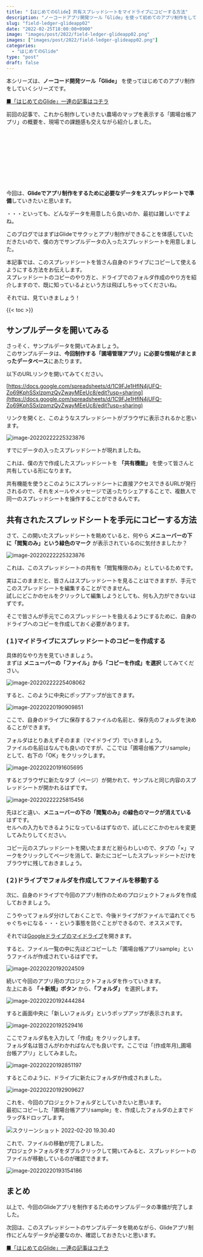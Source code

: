```yaml
---
title: "【はじめてのGlide】共有スプレッドシートをマイドライブにコピーする方法"
description: "ノーコードアプリ開発ツール「Glide」を使って初めてのアプリ制作をしていきます。今回はサンプルデータの入ったスプレッドシートを自分のGoogleドライブにコピーする方法を整理しました。"
slug: "field-ledger-glideapp02"
date: "2022-02-25T18:00:00+0900"
image: "images/post/2022/field-ledger-glideapp02.png"
images: ["images/post/2022/field-ledger-glideapp02.png"]
categories: 
  - "はじめてのGlide"
type: "post"
draft: false
---
```


本シリーズは、**ノーコード開発ツール「Glide」** を使ってはじめてのアプリ制作をしていくシリーズです。

[■「はじめてのGlide」一連の記事はコチラ](https://nouka-it.com/categories/%E3%81%AF%E3%81%98%E3%82%81%E3%81%A6%E3%81%AEglide/)

前回の記事で、これから制作していきたい農場のマップを表示する「圃場台帳アプリ」の概要を、現場での課題感も交えながら紹介しました。

<div class="iframely-embed"><div class="iframely-responsive" style="height: 140px; padding-bottom: 0;"><a href="https://nouka-it.com/blog/2022/field-ledger-glideapp01/" data-iframely-url="//cdn.iframe.ly/api/iframe?card=small&url=https%3A%2F%2Fnouka-it.com%2Fblog%2F2022%2Ffield-ledger-glideapp01%2F&key=d9cf522df2f6cbab308f945a2b3c5555"></a></div></div><script async src="//cdn.iframe.ly/embed.js" charset="utf-8"></script>

今回は、**Glideでアプリ制作をするために必要なデータをスプレッドシートで準備**していきたいと思います。  

・・・といっても、どんなデータを用意したら良いのか、最初は難しいですよね。

このブログではまずはGlideでサクッとアプリ制作ができることを体感していただきたいので、僕の方でサンプルデータの入ったスプレッドシートを用意しました。  

本記事では、このスプレッドシートを皆さん自身のドライブにコピーして使えるようにする方法をお伝えします。  
スプレッドシートのコピーのやり方と、ドライブでのフォルダ作成のやり方を紹介しますので、既に知っているよという方は飛ばしちゃってくださいね。  

それでは、見ていきましょう！

{{< toc >}}

## サンプルデータを開いてみる

さっそく、サンプルデータを開いてみましょう。  
このサンプルデータは、**今回制作する「圃場管理アプリ」に必要な情報がまとまったデータベース**にあたります。  

以下のURLリンクを開いてみてください。

[https://docs.google.com/spreadsheets/d/1C9FJe1HflN4jUFQ-Zo69KphSSxlzpmzQyZwayMEeUc8/edit?usp=sharing](https://docs.google.com/spreadsheets/d/1C9FJe1HflN4jUFQ-Zo69KphSSxlzpmzQyZwayMEeUc8/edit?usp=sharing)

リンクを開くと、このようなスプレッドシートがブラウザに表示されるかと思います。

![image-20220222225323876](./001_1.png)

すでにデータの入ったスプレッドシートが現れましたね。

これは、僕の方で作成したスプレッドシートを **「共有機能」** を使って皆さんと共有している形になります。  

共有機能を使うとこのようにスプレッドシートに直接アクセスできるURLが発行されるので、それをメールやメッセージで送ったりシェアすることで、複数人で同一のスプレッドシートを操作することができるんです。


## 共有されたスプレッドシートを手元にコピーする方法

さて、この開いたスプレッドシートを眺めていると、何やら **メニューバーの下に「閲覧のみ」という緑色のマーク** が表示されているのに気付きましたか？

![image-20220222225323876](./001_2.png)

これは、このスプレッドシートの共有を「閲覧権限のみ」としているためです。  

実はこのままだと、皆さんはスプレッドシートを見ることはできますが、手元でこのスプレッドシートを編集することができません。  
試しにどこかのセルをクリックして編集しようとしても、何も入力ができないはずです。

そこで皆さんが手元でこのスプレッドシートを扱えるようにするために、自身のドライブへのコピーを作成しておく必要があります。

### (１)マイドライブにスプレッドシートのコピーを作成する

具体的なやり方を見ていきましょう。  
まずは **メニューバーの「ファイル」から「コピーを作成」を選択** してみてください。

![image-20220222225408062](./002.png)

すると、このように中央にポップアップが出てきます。  

![image-20220220190909851](./003.png)

ここで、自身のドライブに保存するファイルの名前と、保存先のフォルダを決めることができます。

フォルダはとりあえずそのまま（マイドライブ）でいきましょう。  
ファイルの名前はなんでも良いのですが、ここでは「圃場台帳アプリsample」として、右下の「OK」をクリックします。

![image-20220220191605695](./004.png)

するとブラウザに新たなタブ（ページ）が開かれて、サンプルと同じ内容のスプレッドシートが開かれるはずです。

![image-20220222225815456](./005.png)

先ほどと違い、**メニューバーの下の「閲覧のみ」の緑色のマークが消えている** はずです。  
セルへの入力もできるようになっているはずなので、試しにどこかのセルを変更してみたりしてください。

コピー元のスプレッドシートを開いたままだと紛らわしいので、タブの「×」マークをクリックしてページを消して、新たにコピーしたスプレッドシートだけをブラウザに残しておきましょう。


### (２)ドライブでフォルダを作成してファイルを移動する

次に、自身のドライブで今回のアプリ制作のためのプロジェクトフォルダを作成しておきましょう。  

こうやってフォルダ分けしておくことで、今後ドライブがファイルで溢れてぐちゃぐちゃになる・・・という事態を防ぐことができるので、オススメです。  

それでは[Googleドライブのマイドライブ](https://drive.google.com/drive/my-drive)を開きます。

すると、ファイル一覧の中に先ほどコピーした「圃場台帳アプリsample」というファイルが作成されているはずです。

![image-20220220192024509](./006.png)

続いて今回のアプリ用のプロジェクトフォルダを作っていきます。  
左上にある **「＋新規」ボタン** から、**「フォルダ」** を選択します。

![image-20220220192444284](./008.png)

すると画面中央に「新しいフォルダ」というポップアップが表示されます。

![image-20220220192529416](./009.png)

ここでフォルダ名を入力して「作成」をクリックします。  
フォルダ名は皆さんがわかればなんでも良いです。ここでは「(作成年月)_圃場台帳アプリ」としてみました。

![image-20220220192851197](./010.png)

するとこのように、ドライブに新たにフォルダが作成されました。  

![image-20220220192909627](./011_1.png)

これを、今回のプロジェクトフォルダとしていきたいと思います。  
最初にコピーした「圃場台帳アプリsample」を、作成したフォルダの上までドラッグ&ドロップします。

![スクリーンショット 2022-02-20 19.30.40](./011_2.png)

これで、ファイルの移動が完了しました。  
プロジェクトフォルダをダブルクリックして開いてみると、スプレッドシートのファイルが移動しているのが確認できます。

![image-20220220193154186](./012.png)

## まとめ

以上で、今回のGlideアプリを制作するためのサンプルデータの準備が完了しました。

次回は、このスプレッドシートのサンプルデータを眺めながら、Glideアプリ制作にどんなデータが必要なのか、確認しておきたいと思います。
  
  
[■「はじめてのGlide」一連の記事はコチラ](https://nouka-it.com/categories/%E3%81%AF%E3%81%98%E3%82%81%E3%81%A6%E3%81%AEglide/)